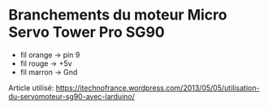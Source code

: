 # Branchements du moteur Micro Servo Tower Pro SG90

* fil orange -> pin 9
* fil rouge  -> +5v
* fil marron -> Gnd


Article utilisé: https://itechnofrance.wordpress.com/2013/05/05/utilisation-du-servomoteur-sg90-avec-larduino/

